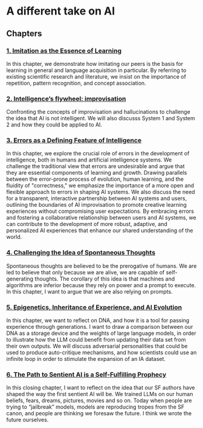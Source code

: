 # A different take on AI

## Chapters

### [1. Imitation as the Essence of Learning](chapter1-imitation.md)

In this chapter, we demonstrate how imitating our peers is the basis for learning in general and language acquisition in particular. By referring to existing scientific research and literature, we insist on the importance of repetition, pattern recognition, and concept association.

### [2. Intelligence’s flywheel: improvisation](chapter2-improvisation.md)

Confronting the concepts of improvisation and hallucinations to challenge the idea that AI is not intelligent. We will also discusss System 1 and System 2 and how they could be applied to AI.

### [3. Errors as a Defining Feature of Intelligence](chapter3-error.md)

In this chapter, we explore the crucial role of errors in the development of intelligence, both in humans and artificial intelligence systems. We challenge the traditional view that errors are undesirable and argue that they are essential components of learning and growth. Drawing parallels between the error-prone process of evolution, human learning, and the fluidity of "correctness," we emphasize the importance of a more open and flexible approach to errors in shaping AI systems. We also discuss the need for a transparent, interactive partnership between AI systems and users, outlining the boundaries of AI improvisation to promote creative learning experiences without compromising user expectations. By embracing errors and fostering a collaborative relationship between users and AI systems, we can contribute to the development of more robust, adaptive, and personalized AI experiences that enhance our shared understanding of the world.

### [4. Challenging the Idea of Spontaneous Thoughts](chapter4-spontaneous-thoughts.md)

Spontaneous thoughts are believed to be the prerogative of humans. We are led to believe that only because we are alive, we are capable of self-generating thoughts. The corollary of this idea is that machines and algorithms are inferior because they rely on power and a prompt to execute. In this chapter, I want to argue that we are also relying on prompts.

### [5. Epigenetics, Inheritance of Experience, and AI Evolution](chapter5-epigenetics.md)

In this chapter, we want to reflect on DNA, and how it is a tool for passing experience through generations. I want to draw a comparison between our DNA as a storage device and the weights of large language models, in order to illustrate how the LLM could benefit from updating their data set from their own outputs.
We will discuss adversarial personalities that could be used to produce auto-critique mechanisms, and how scientists could use an infinite loop in order to stimulate the expansion of an IA dataset.

### [6. The Path to Sentient AI is a Self-Fulfilling Prophecy](chapter6-sentience.md)

In this closing chapter, I want to reflect on the idea that our SF authors have shaped the way the first sentient AI will be. We trained LLMs on our human beliefs, fears, dreams, pictures, movies and so on. Today when people are trying to “jailbreak” models, models are reproducing tropes from the SF canon, and people are thinking we foresaw the future. I think we wrote the future ourselves.
